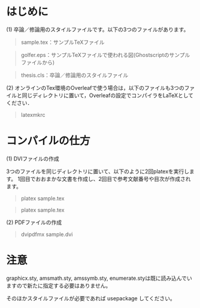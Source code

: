 # はじめに

(1) 卒論／修論用のスタイルファイルです。以下の3つのファイルがあります。

> sample.tex：サンプルTeXファイル

> golfer.eps：サンプルTeXファイルで使われる図(Ghostscriptのサンプルファイルから)

> thesis.cls：卒論／修論用のスタイルファイル

(2) オンラインのTex環境のOverleafで使う場合は，以下のファイルも3つのファイルと同じディレクトリに置いて，Overleafの設定でコンパイラをLaTeXとしてください．

> latexmkrc

# コンパイルの仕方

(1) DVIファイルの作成

3つのファイルを同じディレクトリに置いて、以下のように2回platexを実行します。
1回目でおおまかな文書を作成し、2回目で参考文献番号や目次が作成されます。

> platex sample.tex

> platex sample.tex

(2) PDFファイルの作成

> dvipdfmx sample.dvi

# 注意

graphicx.sty, amsmath.sty, amssymb.sty, enumerate.styは既に読み込んでいますので新たに指定する必要はありません。

そのほかスタイルファイルが必要であれば usepackage してください。
